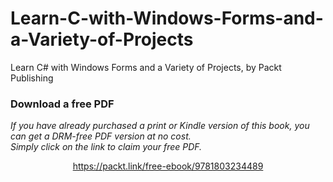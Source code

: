 # Learn-C-with-Windows-Forms-and-a-Variety-of-Projects
Learn C# with Windows Forms and a Variety of Projects, by Packt Publishing

### Download a free PDF

 <i>If you have already purchased a print or Kindle version of this book, you can get a DRM-free PDF version at no cost.<br>Simply click on the link to claim your free PDF.</i>
<p align="center"> <a href="https://packt.link/free-ebook/9781803234489">https://packt.link/free-ebook/9781803234489 </a> </p>